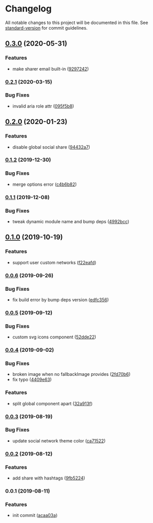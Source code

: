 # Changelog

All notable changes to this project will be documented in this file. See [standard-version](https://github.com/conventional-changelog/standard-version) for commit guidelines.

## [0.3.0](https://github.com/ntnyq/vuepress-plugin-social-share/compare/v0.2.1...v0.3.0) (2020-05-31)


### Features

* make sharer email built-in ([9297242](https://github.com/ntnyq/vuepress-plugin-social-share/commit/92972428f2d98ceb7aa4cdad0638fb3818133222))

### [0.2.1](https://github.com/ntnyq/vuepress-plugin-social-share/compare/v0.2.0...v0.2.1) (2020-03-15)


### Bug Fixes

* invalid aria role attr ([095f5b8](https://github.com/ntnyq/vuepress-plugin-social-share/commit/095f5b8915f38c2c34fd957820b6a4eabcdea43d))

## [0.2.0](https://github.com/ntnyq/vuepress-plugin-social-share/compare/v0.1.2...v0.2.0) (2020-01-23)


### Features

* disable global social share ([94432a7](https://github.com/ntnyq/vuepress-plugin-social-share/commit/94432a7040cf67e4023918813a50c10c4784e16c))

### [0.1.2](https://github.com/ntnyq/vuepress-plugin-social-share/compare/v0.1.1...v0.1.2) (2019-12-30)


### Bug Fixes

* merge options error ([c4b6b82](https://github.com/ntnyq/vuepress-plugin-social-share/commit/c4b6b82c2c961ba420c2727483ae051cf1b10511))

### [0.1.1](https://github.com/ntnyq/vuepress-plugin-social-share/compare/v0.1.0...v0.1.1) (2019-12-08)


### Bug Fixes

* tweak dynamic module name and bump deps ([4992bcc](https://github.com/ntnyq/vuepress-plugin-social-share/commit/4992bcc))

## [0.1.0](https://github.com/ntnyq/vuepress-plugin-social-share/compare/v0.0.6...v0.1.0) (2019-10-19)


### Features

* support user custom networks ([f22eafd](https://github.com/ntnyq/vuepress-plugin-social-share/commit/f22eafd))

### [0.0.6](https://github.com/ntnyq/vuepress-plugin-social-share/compare/v0.0.5...v0.0.6) (2019-09-26)


### Bug Fixes

* fix build error by bump deps version ([edfc356](https://github.com/ntnyq/vuepress-plugin-social-share/commit/edfc356))

### [0.0.5](https://github.com/ntnyq/vuepress-plugin-social-share/compare/v0.0.4...v0.0.5) (2019-09-12)


### Bug Fixes

* custom svg icons component ([52dde22](https://github.com/ntnyq/vuepress-plugin-social-share/commit/52dde22))

### [0.0.4](https://github.com/ntnyq/vuepress-plugin-social-share/compare/v0.0.3...v0.0.4) (2019-09-02)


### Bug Fixes

* broken image when no fallbackImage provides ([2fd70b6](https://github.com/ntnyq/vuepress-plugin-social-share/commit/2fd70b6))
* fix typo ([4409e63](https://github.com/ntnyq/vuepress-plugin-social-share/commit/4409e63))


### Features

* split global component apart ([32a913f](https://github.com/ntnyq/vuepress-plugin-social-share/commit/32a913f))

### [0.0.3](https://github.com/ntnyq/vuepress-plugin-social-share/compare/v0.0.2...v0.0.3) (2019-08-19)


### Bug Fixes

* update social network theme color ([ca71522](https://github.com/ntnyq/vuepress-plugin-social-share/commit/ca71522))

### [0.0.2](https://github.com/ntnyq/vuepress-plugin-social-share/compare/v0.0.1...v0.0.2) (2019-08-12)


### Features

* add share with hashtags ([9fb5224](https://github.com/ntnyq/vuepress-plugin-social-share/commit/9fb5224))

### 0.0.1 (2019-08-11)


### Features

* init commit ([acaa03a](https://github.com/ntnyq/vuepress-plugin-social-share/commit/acaa03a))
